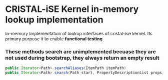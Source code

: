 # CRISTAL-iSE Kernel in-memory lookup implementation

In-memory Implementation of lookup interfaces of cristal-ise kernel. Its primary purpose it to enable **functional testing**

### These methods search are unimplemented becuase they are not used during bootstrap, they always return an empty result

```java
public Iterator<Path> searchAliases(ItemPath itemPath)
public Iterator<Path> search(Path start, PropertyDescriptionList props)
```
